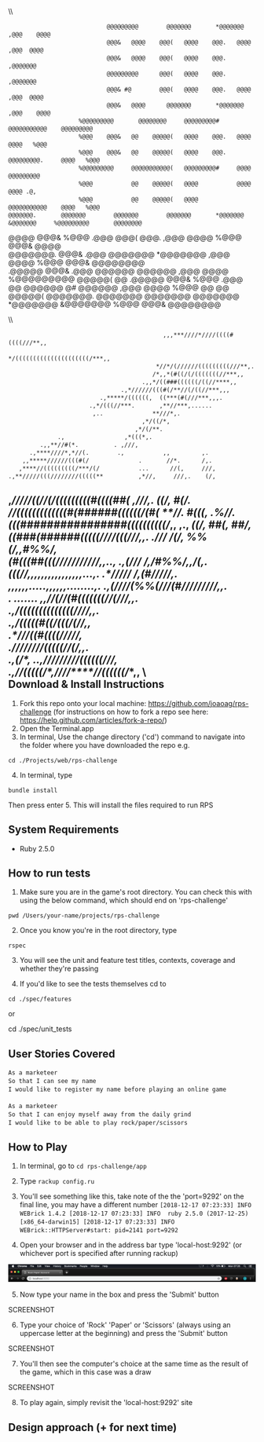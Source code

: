 \\\

                                                                                                                      
                                @@@@@@@@@        @@@@@@@       *@@@@@@@     ,@@@    @@@@                               
                                @@@&   @@@@    @@@(   @@@@    @@@.   @@@@   ,@@@  @@@@                                 
                                @@@&   @@@@    @@@(   @@@@    @@@.          ,@@@@@@@                                   
                                @@@@@@@@@      @@@(   @@@@    @@@.          ,@@@@@@@                                   
                                @@@& #@        @@@(   @@@@    @@@.   @@@@   ,@@@  @@@@                                 
                                @@@&   @@@@      @@@@@@@       *@@@@@@@     ,@@@    @@@@                               
                        %@@@@@@@@@       @@@@@@@@     @@@@@@@@@#     @@@@@@@@@@@    @@@@@@@@@                          
                        %@@@    @@@&   @@    @@@@@(   @@@@    @@@.   @@@@           @@@@   %@@@                        
                        %@@@    @@@&   @@    @@@@@(   @@@@    @@@.   @@@@@@@@@.     @@@@   %@@@                        
                        %@@@@@@@@@     @@@@@@@@@@@(   @@@@@@@@@#     @@@@           @@@@@@@@@                          
                        %@@@           @@    @@@@@(   @@@@           @@@@           @@@@ .@,                           
                        %@@@           @@    @@@@@(   @@@@           @@@@@@@@@@@    @@@@   %@@@                        
    @@@@@@@.       @@@@@@@        @@@@@@@        @@@@@@@       *@@@@@@@       &@@@@@@@     %@@@@@@@@@       @@@@@@@@   
  @@@@           @@@&   %@@@       .@@@        @@@(           @@@.          ,@@@    @@@@   %@@@    @@@&   @@@@         
    @@@@@@@.     @@@&              .@@@          @@@@@@@       *@@@@@@@     ,@@@    @@@@   %@@@    @@@&     @@@@@@@@   
       .@@@@@    @@@&              .@@@             @@@@@@         @@@@@@   ,@@@    @@@@   %@@@@@@@@@           @@@@@( 
  @@   .@@@@@    @@@&   %@@@       .@@@        @@   @@@@@@    @#   @@@@@@   ,@@@    @@@@   %@@@  @@       @@    @@@@@( 
    @@@@@@@.       @@@@@@@        @@@@@@@        @@@@@@@       *@@@@@@@       &@@@@@@@     %@@@    @@@&     @@@@@@@@   
                                                                                                                       

\\\

                                                ,,,***////*////((((#((((///**,,
                                               */(((((((((((((((((((((/***,,   
                                              *//*/(//////(((((((((///**,.     
                                             /*,,*(#((/(/(((((((//***,,        
                                          .,,*/((###((((((/((//****,,          
                                    .,*//////(((#(/**//(/((//***,,,            
                              .,*****/((((((,  ((***(#(///***,,,.              
                           .,*/(((//***.       ,**//***,......                 
                            ,..              **///*,.                          
                                          ,*/((/*,                             
                                        ,*/(/**.                               
                  .,                 ,*(((*,.                                  
             .,,**//#(*.          . ,///,                                      
          .,****////*,*//(.        .,           ,,         ,.                  
        ,,*****//////(((#(/              .       //*.      /,.                 
       ,****//(((((((((/***/(/           ...      //(,     ///,                
    .,**/////(((////////(((((**          ,*//,     ///,.    (/,                
,***/////((//(/(((((((((#((((##(          ,///,.    ((/*,   #(/.               
//(((((((((((((#(######((((((/(#(           **//*.   #(((,  .%//.              
(((################((((((((((/*,,  ,.,       **((/,   ##(*,  ##/,              
((###(######(((((////(((///*,,.     .///*      */(/*,  %%(/,,#%%/,             
(#(((##(((/**//////////**,,..*,      .,(//*/     **/**,/#%%/,,*/(*,.           
(((//**,,,,,,,,,,,*,,,,,...*,.          .*/////    **/**,**(#////*/,.          
*,,,,,,.....,,,,,,........,.              .,(////(%%(///(#/////////*,,.        
.                  .......                   ,,*//(//(#(((((((//(///*,,.       
                                                .,*/((((((((((((((////,,.      
                                                  .,**/(((((#((/(((/(//,,      
                                                    .*//**/((#((((/////**,     
                                                     .*////////(((((//(/*,,.   
                                         .*,*(/*,   ..,**/////////((((((///*,  
                                           .,*//(((((/*,**////****//((((((/**,,
\\\
Download & Install Instructions
-------
1. Fork this repo onto your local machine: https://github.com/joaoag/rps-challenge (for instructions on how to fork a repo see here: https://help.github.com/articles/fork-a-repo/)
2. Open the Terminal.app
3. In terminal, Use the change directory ('cd') command to navigate into the folder where you have downloaded the repo e.g.
```
cd ./Projects/web/rps-challenge
```
4. In terminal, type
```
bundle install
```
Then press enter
5. This will install the files required to run RPS

System Requirements
-------

* Ruby 2.5.0

How to run tests
-------

1. Make sure you are in the game's root directory. You can check this with using the below command, which should end on 'rps-challenge'
```
pwd /Users/your-name/projects/rps-challenge
```
2. Once you know you're in the root directory, type 
```
rspec
```
3. You will see the unit and feature test titles, contexts, coverage and whether they're passing

4. If you'd like to see the tests themselves cd to

```
cd ./spec/features
```
or 

cd ./spec/unit_tests

User Stories Covered
-------
```sh
As a marketeer
So that I can see my name
I would like to register my name before playing an online game

As a marketeer
So that I can enjoy myself away from the daily grind
I would like to be able to play rock/paper/scissors
```


How to Play
-------

1. In terminal, go to 
`
cd rps-challenge/app
`

2. Type
`
rackup config.ru
`

3. You'll see something like this, take note of the the 'port=9292' on the final line, you may have a different number
`
[2018-12-17 07:23:33] INFO  WEBrick 1.4.2
[2018-12-17 07:23:33] INFO  ruby 2.5.0 (2017-12-25) [x86_64-darwin15]
[2018-12-17 07:23:33] INFO  WEBrick::HTTPServer#start: pid=2141 port=9292
`
4. Open your browser and in the address bar type 'local-host:9292' (or whichever port is specified after running rackup)

![RPS home page on on Chrome Browser](/screenshots/rps-address-bar.png?raw=true "RPS home page on on Chrome Browser")


5. Now type your name in the box and press the 'Submit' button

SCREENSHOT

6. Type your choice of 'Rock' 'Paper' or 'Scissors' (always using an uppercase letter at the beginning) and press the 'Submit' button

SCREENSHOT

7. You'll then see the computer's choice at the same time as the result of the game, which in this case was a draw

SCREENSHOT

8. To play again, simply revisit the 'local-host:9292' site



Design approach (+ for next time)
-------


























